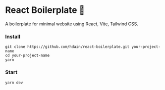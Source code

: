 # React Boilerplate 🚀

A boilerplate for minimal website using React, Vite, Tailwind CSS.

### Install
```
git clone https://github.com/hdain/react-boilerplate.git your-project-name
cd your-project-name
yarn
```
### Start
```
yarn dev
```
